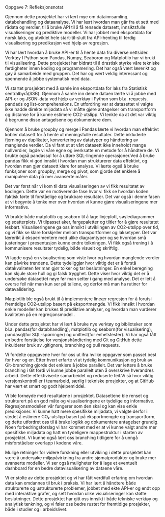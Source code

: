 Oppgave 7: Refleksjonsnotat 

Gjennom dette prosjektet har vi lært mye om datainnsamling, databehandling og dataanalyse. Vi har lært hvordan man går fra et sett med rådata og verdier, til å bruke API til å få rensede datasett, innsiktsfulle visualiseringer og prediktive modeller. Vi har jobbet med eksportdata for norsk laks, og utviklet hele start-til-slutt fra API-henting til ferdig visualisering og predikasjon ved hjelp av regresjon.  

Vi har lært hvordan å bruke API-er til å hente data fra diverse nettsider. Verktøy I Python som Pandas, Numpy, Seaboron og Matplotlib har vi brukt til visualisering. Dette prosjektet har bidratt til å drastisk styrke våre tekniske ferdigheter innen koding og programmering. Det har også vært lærerikt og gøy å samarbeide med gruppen. Det har og vært veldig interessant og spennende å jobbe systematisk med data. 

Vi startet prosjektet med å samle inn eksportdata for laks fra Statistisk sentralbyrå(SSB). Gjennom å samle inn denne dataen lærte vi å jobbe med API-er og JSON-data ved hjelp av verktøy i Python som bl.a. requests, pandads og list-comprehensions. En utfordring var at datasettet vi valgte ikke hadde direkte miljødata så vi måtte gjøre antagelser om transportform og distanse for å kunne estimere CO2-utslipp. Vi tenkte da at det var viktig å begrunne disse antagelsene og dokumentere dem. 
 
Gjennom å bruke groupby og merge i Pandas lærte vi hvordan man effektivt kobler datasett for å hente ut meningsfulle resultater. Dette inkluderte fjerning av duplikater, konvertering av datatyper og håndtering av manglende verdier. Da vi fant ut at vårt datasett ikke inneholdt mange nullverdier, lagde vi våre egne og iverksatte en metode for å håndtere de. Vi brukte også pandassql for å utføre SQL-lingende operasjoner.Ved å bruke pandas fikk vi god innsikt i hvordan man strukturerer data effektivt, og hvordan man gjør datasett klare for analyse. Vi lærte også å bruke funksjoner som groupby, merge og pivot, som gjorde det enklere å manipulere data på mer avanserte måter. 

Det var først når vi kom til data visualiseringen av vi fikk resultatet av kodingen. 
Dette var en motiverende fase hvor vi fikk se hvordan koden faktisk førte til forståelige og brukbare resultater. Det var også i denne fasen at vi begynte å tenke mer over hvordan vi kunne gjøre visualiseringene mer informative. 

Vi brukte både matplotlib og seaborn til å lage linjeplott, søylediagrammer og scatterplots. Vi tilpasset aker, fargepaletter og tiltler for å gjøre resultatet lesbart. Visualiseringene ga oss innsikt i utviklingen av CO2-utslipp over tid, og vi fikk se klare forskjeller mellom transportformer og laksetyper. Det var lærerikt å eksperimentere med ulike diagramtyper og se hvordan små justeringer i presentasjon kunne endre tolkningen. Vi fikk også trening i å kommunisere resultater tydelig, både visuelt og skriftlig. 

Vi lagde også en visualisering som viste hvor og hvordan manglende verdier kan påvirke trendene. Dette tydeliggjør hvor viktig det er å forstå datakvaliteten før man gjør tolker og tar beslutninger. En enkel beregning kan skjule store hull og gi falsk trygghet. 
Dette viser hvor viktig det er å undersøke datasettet nøye før man setter i gang med analyse. Det er lett å overse feil når man kun ser på tallene, og derfor må man ha rutiner for datavalidering. 

Matplotlib ble også brukt til å implementere lineær regresjon for å forutsi fremtidige CO2-utslipp basert på eksportmengde. Vi fikk innsikt i hvordan enkle modeller kan brukes til prediktive analyser, og hvordan man vurderer kvaliteten på en regresjonsmodell.  

Under dette prosjektet har vi lært å bruke nye verktøy og biblioteker som bl.a. pandas(for databhandling), matplotlib og seaborn(for visualisering), pandasql(for SQL-spørringer) og unittest(for enhetstester). Vi har også fått en bedre forståelse for versjonshåndtering med Git og GitHub dette inkulderer bruk av .gitignore, branching og pull requests. 
 
Vi fordelte oppgavene hver for oss ut ifra hvilke oppgaver som passet best for hver og en. Etter hvert erfarte vi at tydelig kommunikasjon og bruk av Git-branching gjorde det enklere å jobbe parallelt. Det var lettere å bruke branching i Git fordi vi kunne jobbe parallelt uten å overskrive hverandres arbeid. Dette effektiviserte samarbeidet og reduserte feil.Vi så hvor viktig versjonskontroll er i teamarbeid, særlig i tekniske prosjekter, og at GitHub har vært et smart og godt hjelpemiddel. 
 
Vi ble fornøyde med resultatene i prosjektet. Datasettene ble renset og strukturert på en god måte og visualiseringene er tydelige og informative. Regresjonsmodellen vår fungerer som den skal og kan vise enkle prediksjoner. Vi kunne hatt mere spesifikke miljødata, vi valgte derfor i stedet å estimere CO₂-utslipp basert på eksportmengde og transportform, og dette utfordret oss til å bruke logikk og dokumentere antagelser grundig. 
Noen forbedringsforslag vi har kommet med er at vi kunne valgt andre mer spesifikke miljødata og hatt en tydeligere mappestruktur i starten av prosjektet. Vi kunne også lært oss branching tidligere for å unngå misforståelser overlapp i kodene våre. 
 
Mulige retninger for videre forskning eller utvikling i dette prosjektet kan være å undersøke miljøpåvirkning fra andre sjømatprodukter og bruke mer avanserte modeller. Vi ser også muligheter for å lage et eventuelt dashboard for en bedre datavisualisering av dataene våre. 

Vi er stolte av dette prosjektet og vi har fått verdifull erfaring om hvordan data kan omdannes til bruk i praksis. Vi har lært å håndtere både strukturerte og ustrukturerte problemer, jobbet med ekte API-er og endt opp med interaktive grafer, og sett hvordan ulike visualiseringer kan støtte beslutninger. Dette prosjektet har gitt oss innsikt i både tekniske verktøy og analytisk tenkning, og vi føler oss bedre rustet for fremtidige prosjekter, både i studier og i arbeidslivet.